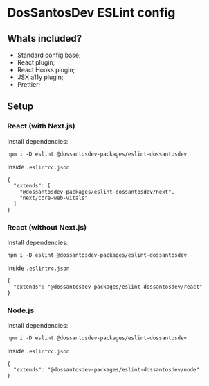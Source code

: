 # DosSantosDev ESLint config

## Whats included?

- Standard config base;
- React plugin;
- React Hooks plugin;
- JSX a11y plugin;
- Prettier;

## Setup

### React (with Next.js)

Install dependencies:
```
npm i -D eslint @dossantosdev-packages/eslint-dossantosdev
```
Inside `.eslintrc.json`
```
{
  "extends": [
    "@dossantosdev-packages/eslint-dossantosdev/next", 
    "next/core-web-vitals"
  ]
}
```

### React (without Next.js)

Install dependencies:
```
npm i -D eslint @dossantosdev-packages/eslint-dossantosdev
```
Inside `.eslintrc.json`
```
{
  "extends": "@dossantosdev-packages/eslint-dossantosdev/react"
}
```

### Node.js

Install dependencies:
```
npm i -D eslint @dossantosdev-packages/eslint-dossantosdev
```
Inside `.eslintrc.json`
```
{
  "extends": "@dossantosdev-packages/eslint-dossantosdev/node"
}
```